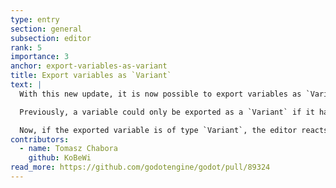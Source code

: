 ```yaml
---
type: entry
section: general
subsection: editor
rank: 5
importance: 3
anchor: export-variables-as-variant
title: Export variables as `Variant`
text: |
  With this new update, it is now possible to export variables as `Variant`.

  Previously, a variable could only be exported as a `Variant` if it had an initialized value. Also, the editor would stick to the actual type of said value, making it impossible to change the value to another supported `Variant` type, such as a `String` or `Color`.

  Now, if the exported variable is of type `Variant`, the editor reacts accordingly, permitting the user to assign any compatible `Variant` value. There’s even a nifty type selector that changes the input widget accordingly.
contributors:
  - name: Tomasz Chabora
    github: KoBeWi
read_more: https://github.com/godotengine/godot/pull/89324
---
```


